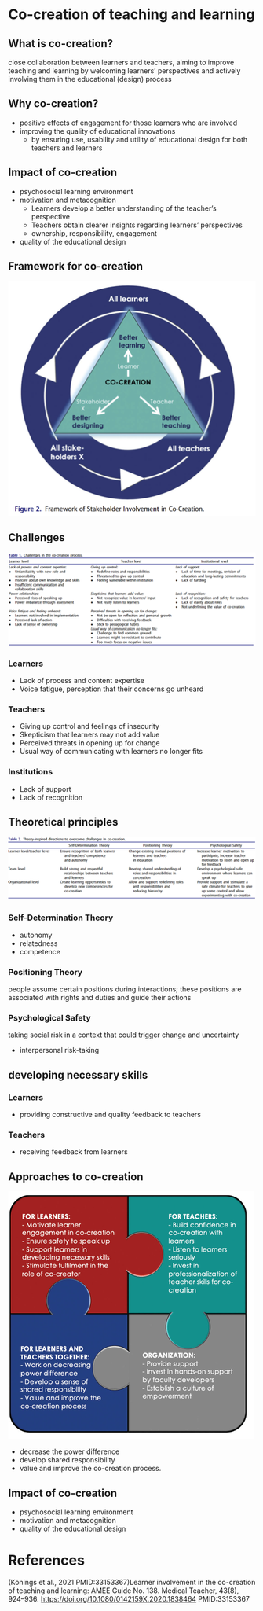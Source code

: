 # Co-creation of teaching and learning

## What is co-creation?

close collaboration between learners and teachers, aiming to improve teaching and learning by welcoming learners’ perspectives and actively involving them in the educational (design) process

## Why co-creation?

- positive effects of engagement for those learners who are involved
- improving the quality of educational innovations
    - by ensuring use, usability and utility of educational design for both teachers and learners

## Impact of co-creation

- psychosocial learning environment
- motivation and metacognition
    - Learners develop a better understanding of the teacher’s perspective
    - Teachers obtain clearer insights regarding learners’ perspectives
    - ownership,  responsibility, engagement
- quality of the educational design

## Framework for co-creation

![](Co-creation%20of%20teaching%20and%20learning/2023-05-07-20-50-48.png)

## Challenges

![](Co-creation%20of%20teaching%20and%20learning/2023-05-08-08-13-54.png)

### Learners

- Lack of process and content expertise
- Voice fatigue, perception that their concerns go unheard

### Teachers

- Giving up control and feelings of insecurity
- Skepticism that learners may not add value
- Perceived threats in opening up for change
- Usual way of communicating with learners no longer fits

### Institutions

- Lack of support
- Lack of recognition

## Theoretical principles

![](Co-creation%20of%20teaching%20and%20learning/2023-05-08-08-20-37.png)

### Self-Determination Theory

- autonomy
- relatedness
- competence

### Positioning Theory

people assume certain positions during interactions; these positions are associated with rights and duties  and guide their actions

### Psychological Safety

taking social risk in a context that could trigger change and uncertainty

- interpersonal risk-taking

## developing necessary skills

### Learners

- providing constructive and quality feedback to teachers

### Teachers

- receiving feedback from learners

## Approaches to co-creation

![](Co-creation%20of%20teaching%20and%20learning/2023-05-08-08-36-42.png)

- decrease the power difference
- develop shared responsibility
- value and improve the co-creation process.

## Impact of co-creation

- psychosocial learning environment
- motivation and metacognition
- quality of the educational design



# References

(Könings et al., 2021 PMID:33153367)Learner involvement in the co-creation of teaching and learning: AMEE Guide No. 138. Medical Teacher, 43(8), 924–936. https://doi.org/10.1080/0142159X.2020.1838464 PMID:33153367